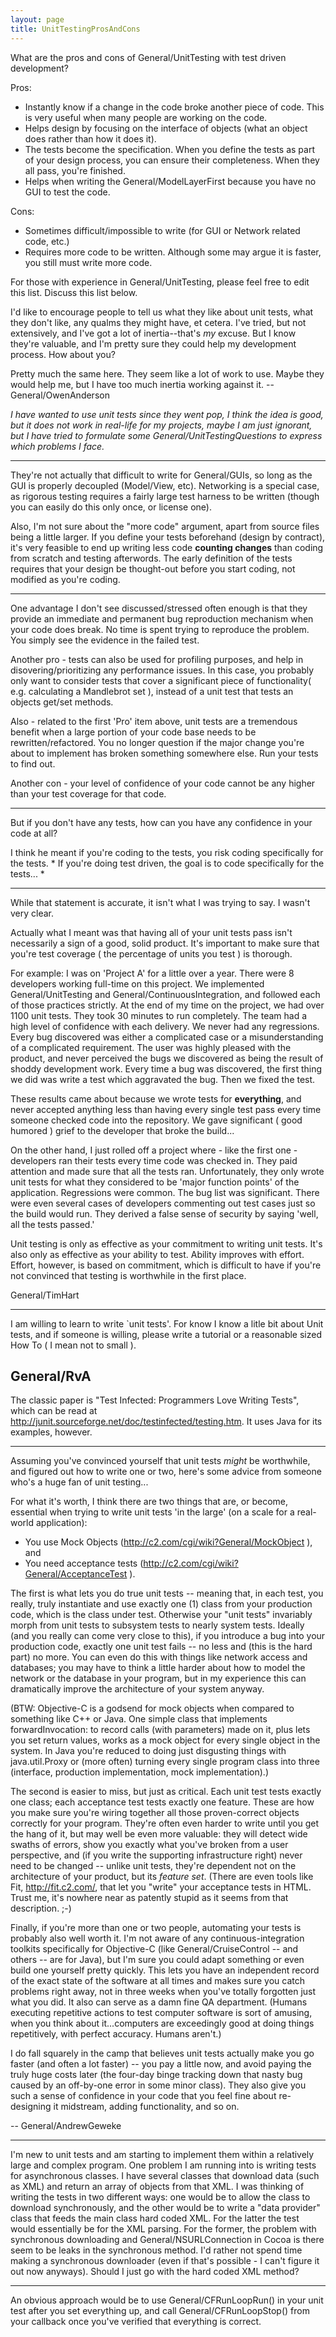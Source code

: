 ```yaml
---
layout: page
title: UnitTestingProsAndCons
---
```


What are the pros and cons of General/UnitTesting with test driven development?

Pros:

* Instantly know if a change in the code broke another piece of code. This is very useful when many people are working on the code.
* Helps design by focusing on the interface of objects (what an object does rather than how it does it).
* The tests become the specification.  When you define the tests as part of your design process, you can ensure their completeness.  When they all pass, you're finished.
* Helps when writing the General/ModelLayerFirst because you have no GUI to test the code.


Cons:

* Sometimes difficult/impossible to write (for GUI or Network related code, etc.)
* Requires more code to be written. Although some may argue it is faster, you still must write more code.


For those with experience in General/UnitTesting, please feel free to edit this list. Discuss this list below.

I'd like to encourage people to tell us what they like about unit tests, what they don't like, any qualms they might have, et cetera. I've tried, but not extensively, and I've got a lot of inertia--that's *my* excuse. But I know they're valuable, and I'm pretty sure they could help my development process. How about you?

Pretty much the same here.  They seem like a lot of work to use.  Maybe they would help me, but I have too much inertia working against it. --General/OwenAnderson

*I have wanted to use unit tests since they went pop, I think the idea is good, but it does not work in real-life for my projects, maybe I am just ignorant, but I have tried to formulate some General/UnitTestingQuestions to express which problems I face.*

----

They're not actually that difficult to write for General/GUIs, so long as the GUI is properly decoupled (Model/View, etc).  Networking is a special case, as rigorous testing requires a fairly large test harness to be written (though you can easily do this only once, or license one).

Also, I'm not sure about the "more code" argument, apart from source files being a little larger.  If you define your tests beforehand (design by contract), it's very feasible to end up writing less code **counting changes** than coding from scratch and testing afterwords.  The early definition of the tests requires that your design be thought-out before you start coding, not modified as you're coding.

----

One advantage I don't see discussed/stressed often enough is that they provide an immediate and permanent bug reproduction mechanism when your code does break. No time is spent trying to reproduce the problem. You simply see the evidence in the failed test.

Another pro - tests can also be used for profiling purposes, and help in disovering/prioritizing any performance issues. In this case, you probably only want to consider tests that cover a significant piece of functionality( e.g. calculating a Mandlebrot set ), instead of a unit test that tests an objects get/set methods.

Also - related to the first 'Pro' item above,  unit tests are a tremendous benefit when a large portion of your code base needs to be rewritten/refactored. You no longer question if the major change you're about to implement has broken something somewhere else. Run your tests to find out.

Another con - your level of confidence of your code cannot be any higher than your test coverage for that code.

----

But if you don't have any tests, how can you have any confidence in your code at all?

I think he meant if you're coding to the tests, you risk coding specifically for the tests.
*
If you're doing test driven, the goal is to code specifically for the tests...
*


----

While that statement is accurate, it isn't what I was trying to say. I wasn't very clear.

Actually what I meant was that having all of your unit tests pass isn't necessarily a sign of a good, solid product. It's important to make sure that you're test coverage ( the percentage of units you test ) is thorough.

For example: I was on 'Project A' for a little over a year. There were 8 developers working full-time on this project. We implemented General/UnitTesting and General/ContinuousIntegration, and followed each of those practices strictly. At the end of my time on the project, we had over 1100 unit tests. They took 30 minutes to run completely. The team had a high level of confidence with each delivery. We never had any regressions. Every bug discovered was either a complicated case or a misunderstanding of a complicated requirement. The user was highly pleased with the product, and never perceived the bugs we discovered as being the result of shoddy development work. Every time a bug was discovered, the first thing we did was write a test which aggravated the bug. Then we fixed the test.

These results came about because we wrote tests for **everything**, and never accepted anything less than having every single test pass every time someone checked code into the repository. We gave significant ( good humored ) grief to the developer that broke the build...

On the other hand, I just rolled off a project where - like the first one - developers ran their tests every time code was checked in. They paid attention and made sure that all the tests ran. Unfortunately, they only wrote unit tests for what they considered to be 'major function points' of the application. Regressions were common. The bug list was significant. There were even several cases of developers commenting out test cases just so the build would run. They derived a false sense of security by saying 'well, all the tests passed.'

Unit testing is only as effective as your commitment to writing unit tests. It's also only as effective as your ability to test. Ability improves with effort. Effort, however, is based on commitment, which is difficult to have if you're not convinced that testing is worthwhile in the first place.

General/TimHart

----

I am willing to learn to write `unit tests'.  For know I know a litle bit about Unit tests, and if someone is willing, please write a tutorial or a reasonable sized  How To ( I mean not to small ).

General/RvA
----

The classic paper is "Test Infected: Programmers Love Writing Tests", which can be read at http://junit.sourceforge.net/doc/testinfected/testing.htm.  It uses Java for its examples, however.

----

Assuming you've convinced yourself that unit tests *might* be worthwhile, and figured out how to write one or two, here's some advice from someone who's a huge fan of unit testing...

For what it's worth, I think there are two things that are, or become, essential when trying to write unit tests 'in the large' (on a scale for a real-world application):

  - You use Mock Objects (http://c2.com/cgi/wiki?General/MockObject ), and
  - You need acceptance tests (http://c2.com/cgi/wiki?General/AcceptanceTest ).

The first is what lets you do true unit tests -- meaning that, in each test, you really, truly instantiate and use exactly one (1) class from your production code, which is the class under test. Otherwise your "unit tests" invariably morph from unit tests to subsystem tests to nearly system tests. Ideally (and you really can come very close to this), if you introduce a bug into your production code, exactly one unit test fails -- no less and (this is the hard part) no more. You can even do this with things like network access and databases; you may have to think a little harder about how to model the network or the database in your program, but in my experience this can dramatically improve the architecture of your system anyway.

(BTW: Objective-C is a godsend for mock objects when compared to something like C++ or Java. One simple class that implements forwardInvocation: to record calls (with parameters) made on it, plus lets you set return values, works as a mock object for every single object in the system. In Java you're reduced to doing just disgusting things with java.util.Proxy or (more often) turning every single program class into three (interface, production implementation, mock implementation).)

The second is easier to miss, but just as critical. Each unit test tests exactly one class; each acceptance test tests exactly one feature. These are how you make sure you're wiring together all those proven-correct objects correctly for your program. They're often even harder to write until you get the hang of it, but may well be even more valuable: they will detect wide swaths of errors, show you exactly what you've broken from a user perspective, and (if you write the supporting infrastructure right) never need to be changed -- unlike unit tests, they're dependent not on the architecture of your product, but its *feature set*. (There are even tools like Fit, http://fit.c2.com/, that let you "write" your acceptance tests in HTML. Trust me, it's nowhere near as patently stupid as it seems from that description. ;-)

Finally, if you're more than one or two people, automating your tests is probably also well worth it. I'm not aware of any continuous-integration toolkits specifically for Objective-C (like General/CruiseControl -- and others -- are for Java), but I'm sure you could adapt something or even build one yourself pretty quickly. This lets you have an independent record of the exact state of the software at all times and makes sure you catch problems right away, not in three weeks when you've totally forgotten just what you did. It also can serve as a damn fine QA department. (Humans executing repetitive actions to test computer software is sort of amusing, when you think about it...computers are exceedingly good at doing things repetitively, with perfect accuracy. Humans aren't.)

I do fall squarely in the camp that believes unit tests actually make you go faster (and often a lot faster) -- you pay a little now, and avoid paying the truly huge costs later (the four-day binge tracking down that nasty bug caused by an off-by-one error in some minor class). They also give you such a sense of confidence in your code that you feel fine about re-designing it midstream, adding functionality, and so on. 

-- General/AndrewGeweke

----

I'm new to unit tests and am starting to implement them within a relatively large and complex program. One problem I am running into is writing tests for asynchronous classes. I have several classes that download data (such as XML) and return an array of objects from that XML. I was thinking of writing the tests in two different ways: one would be to allow the class to download synchronously, and the other would be to write a "data provider" class that feeds the main class hard coded XML. For the latter the test would essentially be for the XML parsing. For the former, the problem with synchronous downloading and General/NSURLConnection in Cocoa is there seem to be leaks in the synchronous method. I'd rather not spend time making a synchronous downloader (even if that's possible - I can't figure it out now anyways). Should I just go with the hard coded XML method?

----
An obvious approach would be to use     General/CFRunLoopRun() in your unit test after you set everything up, and call     General/CFRunLoopStop() from your callback once you've verified that everything is correct.

